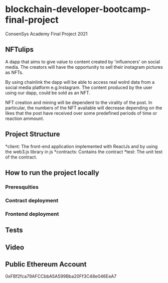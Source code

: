 # blockchain-developer-bootcamp-final-project

ConsenSys Academy Final Project 2021

## NFTulips

A dapp that aims to give value to content created by 'influencers' on social media. The creators will have the opportunity to sell their instagram pictures as NFTs.

By using chainlink the dapp will be able to access real wolrd data from a social media platform e.g.Instagram. The content produced by the user using our dapp, could be sold as an NFT. 

NFT creation and mining will be dependent to the virality of the post. In particular, the numbers of the NFT available will decrease depending on the likes that the post have received over some predefined periods of time or reaction ammount.

## Project Structure
*client: The front-end application implemented with ReactJs and by using the web3.js library in js
*contracts: Contains the contract
*test: The unit test of the contract.

## How to run the project locally

### Preresquities

### Contract deployment

### Frontend deployment

## Tests

## Video


## Public Ethereum Account
0xFBf2fca79AFCCbbA5A599Bba20Ff3C48e046EeA7